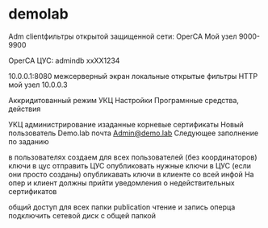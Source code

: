 # demolab
Adm clientфильтры открытой защищенной сети:
OperCA
Мой узел
9000-9900

OperCA ЦУС:
admindb
xxXX1234

10.0.0.1:8080
межсерверный экран
локальные открытые фильтры
HTTP
мой узел
10.0.0.3

Аккридитованный режим
УКЦ Настройки Програмнные средства, действия

УКЦ администрирование 
изаданные корневые сертификаты
Новый пользователь Demo.lab
почта Admin@demo.lab
Следующее заполнение по заданию

в пользователях создаем для всех пользователей (без координаторов) ключи в цус
отправить ЦУС
опубликовать нужные ключи в ЦУС (если они просто созданы)
опубликавать ключи в клиенте со всей инфой
На опер и клиент должны прийти уведомления о недействительных сертификатов


общий доступ для всех папки publication чтение и запись
оперца подключить сетевой диск с общей папкой
